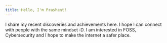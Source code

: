 ```yaml
---
title: Hello, I'm Prashant!
---
```


I share my recent discoveries and achievements here. I hope I can connect with people with the same mindset :D. I am interested in FOSS, Cybersecurity and I hope to make the internet a safer place.